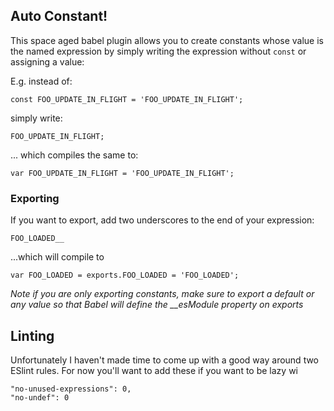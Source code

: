 ## Auto Constant!
This space aged babel plugin allows you to create constants whose value is the
named expression by simply writing the expression without `const` or assigning a value:

E.g. instead of:
```
const FOO_UPDATE_IN_FLIGHT = 'FOO_UPDATE_IN_FLIGHT';
```

simply write:
```
FOO_UPDATE_IN_FLIGHT;
```

... which compiles the same to:
```
var FOO_UPDATE_IN_FLIGHT = 'FOO_UPDATE_IN_FLIGHT';
```

### Exporting
If you want to export, add two underscores to the end of your expression:
```
FOO_LOADED__
```
...which will compile to
```
var FOO_LOADED = exports.FOO_LOADED = 'FOO_LOADED';
```

*Note if you are only exporting constants, make sure to export a default or any value so that
Babel will define the __esModule property on exports*

## Linting
Unfortunately I haven't made time to come up with a good way around two ESlint rules.
For now you'll want to add these if you want to be lazy wi
```
"no-unused-expressions": 0,
"no-undef": 0
```
